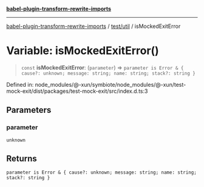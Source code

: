 [**babel-plugin-transform-rewrite-imports**](../../../README.md)

***

[babel-plugin-transform-rewrite-imports](../../../README.md) / [test/util](../README.md) / isMockedExitError

# Variable: isMockedExitError()

> `const` **isMockedExitError**: (`parameter`) => `parameter is Error & { cause?: unknown; message: string; name: string; stack?: string }`

Defined in: node\_modules/@-xun/symbiote/node\_modules/@-xun/test-mock-exit/dist/packages/test-mock-exit/src/index.d.ts:3

## Parameters

### parameter

`unknown`

## Returns

`parameter is Error & { cause?: unknown; message: string; name: string; stack?: string }`
